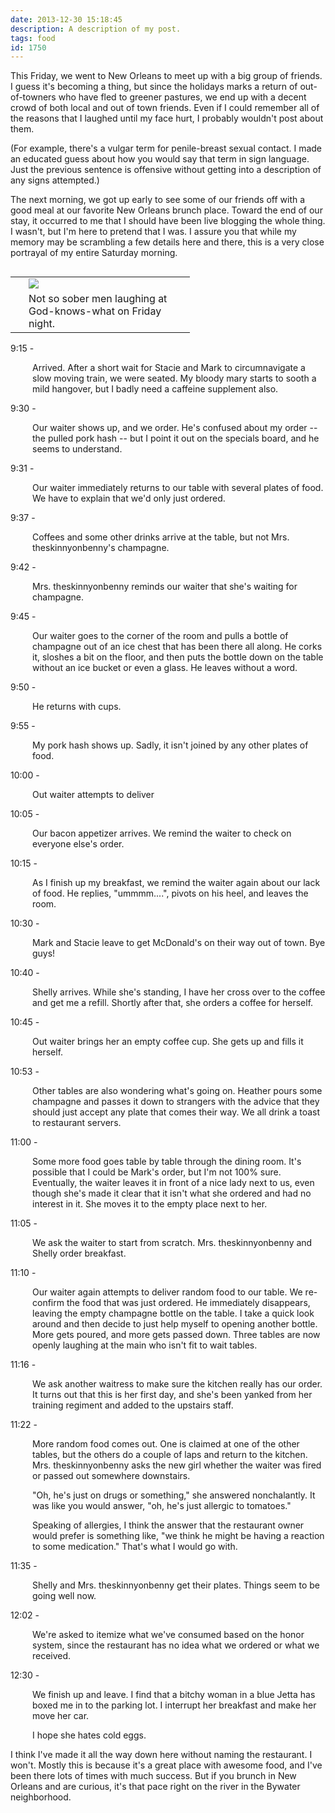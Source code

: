 ```yaml
---
date: 2013-12-30 15:18:45
description: A description of my post.
tags: food
id: 1750
---
```

This Friday, we went to New Orleans to meet up with a big group of friends.  I guess it's becoming a thing, but since the holidays marks a return of out-of-towners who have fled to greener pastures, we end up with a decent crowd of both local and out of town friends.  Even if I could remember all of the reasons that I laughed until my face hurt, I probably wouldn't post about them.  

(For example, there's a vulgar term for penile-breast sexual contact.  I made an educated guess about how you would say that term in sign language.  Just the previous sentence is offensive without getting into a description of any signs attempted.)

The next morning, <!--more-->we got up early to see some of our friends off with a good meal at our favorite New Orleans brunch place.  Toward the end of our stay, it occurred to me that I should have been live blogging the whole thing.  I wasn't, but I'm here to pretend that I was.  I assure you that while my memory may be scrambling a few details here and there, this is a very close portrayal of my entire Saturday morning.

<table cellpadding="2" align="right"><tr><td width="5" rowspan="2"><spacer type="block" width="5" height="1"></td><td width="250" ><img src="/img/laughing.jpg"></td></tr><tr><td class="caption" width="250">Not so sober men laughing at God-knows-what on Friday night.</td></tr></table>

9:15 - 

<div style="margin-left:2.5em;">Arrived.  After a short wait for Stacie and Mark to circumnavigate a slow moving train, we were seated.  My bloody mary starts to sooth a mild hangover, but I badly need a caffeine supplement also.
</div>

9:30 - 

<div style="margin-left:2.5em;">Our waiter shows up, and we order.  He's confused about my order -- the pulled pork hash -- but I point it out on the specials board, and he seems to understand.</div>

9:31 -

<div style="margin-left:2.5em;">Our waiter immediately returns to our table with several plates of food.  We have to explain that we'd only just ordered.</div>

9:37 - 

<div style="margin-left:2.5em;">Coffees and some other drinks arrive at the table, but not Mrs. theskinnyonbenny's champagne.</div>

9:42 -

<div style="margin-left:2.5em;">Mrs. theskinnyonbenny reminds our waiter that she's waiting for champagne.</div>

9:45 -

<div style="margin-left:2.5em;">Our waiter goes to the corner of the room and pulls a bottle of champagne out of an ice chest that has been there all along.  He corks it, sloshes a bit on the floor, and then puts the bottle down on the table without an ice bucket or even a glass.  He leaves without a word.</div>

9:50 - 

<div style="margin-left:2.5em;">He returns with cups.</div>

9:55 - 

<div style="margin-left:2.5em;">My pork hash shows up.  Sadly, it isn't joined by any other plates of food.</div>

10:00 - 

<div style="margin-left:2.5em;">Out waiter attempts to deliver</div>

10:05 -

<div style="margin-left:2.5em;">Our bacon appetizer arrives.  We remind the waiter to check on everyone else's order.</div>

10:15 - 

<div style="margin-left:2.5em;">As I finish up my breakfast, we remind the waiter again about our lack of food.  He replies, "ummmm....", pivots on his heel, and leaves the room.</div>

10:30 - 

<div style="margin-left:2.5em;">Mark and Stacie leave to get McDonald's on their way out of town.  Bye guys!</div>

10:40 -

<div style="margin-left:2.5em;">Shelly arrives.  While she's standing, I have her cross over to the coffee and get me a refill.  Shortly after that, she orders a coffee for herself.</div>

10:45 - 

<div style="margin-left:2.5em;">Out waiter brings her an empty coffee cup.  She gets up and fills it herself.</div>

10:53 -

<div style="margin-left:2.5em;">Other tables are also wondering what's going on.  Heather pours some champagne and passes it down to strangers with the advice that they should just accept any plate that comes their way.  We all drink a toast to restaurant servers.</div>

11:00 - 

<div style="margin-left:2.5em;">Some more food goes table by table through the dining room.  It's possible that I could be Mark's order, but I'm not 100% sure.  Eventually, the waiter leaves it in front of a nice lady next to us, even though she's made it clear that it isn't what she ordered and had no interest in it.  She moves it to the empty place next to her.</div>

11:05 -

<div style="margin-left:2.5em;">We ask the waiter to start from scratch.  Mrs. theskinnyonbenny and Shelly order breakfast.</div>

11:10 -

<div style="margin-left:2.5em;">Our waiter again attempts to deliver random food to our table.  We re-confirm the food that was just ordered.  He immediately disappears, leaving the empty champagne bottle on the table.  I take a quick look around and then decide to just help myself to opening another bottle.  More gets poured, and more gets passed down.  Three tables are now openly laughing at the main who isn't fit to wait tables.</div>

11:16 - 

<div style="margin-left:2.5em;">We ask another waitress to make sure the kitchen really has our order.  It turns out that this is her first day, and she's been yanked from her training regiment and added to the upstairs staff.  </div>

11:22 - 

<div style="margin-left:2.5em;">More random food comes out.  One is claimed at one of the other tables, but the others do a couple of laps and return to the kitchen.  Mrs. theskinnyonbenny asks the new girl whether the waiter was fired or passed out somewhere downstairs.

"Oh, he's just on drugs or something," she answered nonchalantly.  It was like you would answer, "oh, he's just allergic to tomatoes."

Speaking of allergies, I think the answer that the restaurant owner would prefer is something like, "we think he might be having a reaction to some medication."  That's what I would go with.</div>

11:35 - 

<div style="margin-left:2.5em;">Shelly and Mrs. theskinnyonbenny get their plates.  Things seem to be going well now.</div>

12:02 - 

<div style="margin-left:2.5em;">We're asked to itemize what we've consumed based on the honor system, since the restaurant has no idea what we ordered or what we received.</div>

12:30 -

<div style="margin-left:2.5em;">We finish up and leave.  I find that a bitchy woman in a blue Jetta has boxed me in to the parking lot.  I interrupt her breakfast and make her move her car.  

I hope she hates cold eggs.</div>

I think I've made it all the way down here without naming the restaurant.  I won't.  Mostly this is because it's a great place with awesome food, and I've been there lots of times with much success.  But if you brunch in New Orleans and are curious, it's that pace right on the river in the Bywater neighborhood.